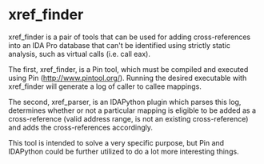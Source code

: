 xref_finder
===========
xref_finder is a pair of tools that can be used for adding cross-references
into an IDA Pro database that can't be identified using strictly static 
analysis, such as virtual calls (i.e. call eax).

The first, xref_finder, is a Pin tool, which must be compiled and executed
using Pin (http://www.pintool.org/). Running the desired executable with 
xref_finder will generate a log of caller to callee mappings.

The second, xref_parser, is an IDAPython plugin which parses this log, 
determines whether or not a particular mapping is eligible to be added as
a cross-reference (valid address range, is not an existing cross-reference)
and adds the cross-references accordingly.

This tool is intended to solve a very specific purpose, but Pin and 
IDAPython could be further utilized to do a lot more interesting things.
